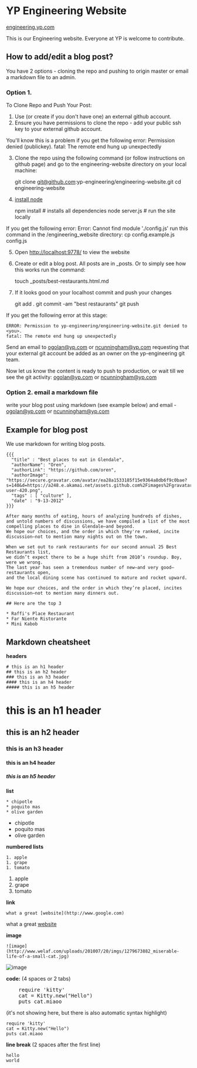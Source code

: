 # YP Engineering Website
[engineering.yp.com](http://engineering.yp.com)

This is our Engineering website. Everyone at YP is welcome to contribute.

## How to add/edit a blog post?

You have 2 options - cloning the repo and pushing to origin master or email a markdown file to an admin.

### Option 1. 
To Clone Repo and Push Your Post:

1. Use (or create if you don't have one) an external github account.
2. Ensure you have permissions to clone the repo - add your public ssh key to your external github account. 

  You'll know this is a problem if you get the following error: 
    Permission denied (publickey).
    fatal: The remote end hung up unexpectedly

3. Clone the repo using the following command (or follow instructions on github page) and go to the 
engineering-website directory on your local machine:

    git clone git@github.com:yp-engineering/engineering-website.git
    cd engineering-website

4. [install node](http://nodejs.org)

    npm install # installs all dependencies
    node server.js # run the site locally

If you get the following error:
    Error: Cannot find module './config.js'
run this command in the /engineering_website directory:
    cp config.example.js config.js

5. Open [http://localhost:9778/](http://localhost:9778/) to view the website

6. Create or edit a blog post. All posts are in _posts. Or to simply see how this works run the command:

    touch _posts/best-restaurants.html.md

7. If it looks good on your localhost commit and push your changes

    git add .
    git commit -am "best restaurants"
    git push

If you get the following error at this stage:

    ERROR: Permission to yp-engineering/engineering-website.git denied to <you>.
    fatal: The remote end hung up unexpectedly

Send an email to ogolan@yp.com or ncunningham@yp.com requesting that your external git account be added as an owner on the yp-engineering git team.

Now let us know the content is ready to push to production, or wait till we see the git activity: ogolan@yp.com or ncunningham@yp.com

### Option 2. email a markdown file

write your blog post using markdown (see example below) and email - ogolan@yp.com or ncunningham@yp.com

## Example for blog post

We use markdown for writing blog posts.


    {{{
      "title" : "Best places to eat in Glendale",
      "authorName": "Oren",
      "authorLink": "https://github.com/oren",
      "authorImage": "https://secure.gravatar.com/avatar/ea28a1533185f15e9364a8db6f9c0bae?s=140&d=https://a248.e.akamai.net/assets.github.com%2Fimages%2Fgravatars%2Fgravatar-user-420.png",
      "tags" : [ "culture" ],
      "date" : "9-13-2012"
    }}}

    After many months of eating, hours of analyzing hundreds of dishes,
    and untold numbers of discussions, we have compiled a list of the most compelling places to dine in Glendale—and beyond.
    We hope our choices, and the order in which they're ranked, incite discussion—not to mention many nights out on the town.

    When we set out to rank restaurants for our second annual 25 Best Restaurants list,
    we didn’t expect there to be a huge shift from 2010’s roundup. Boy, were we wrong.
    The last year has seen a tremendous number of new—and very good—restaurants open,
    and the local dining scene has continued to mature and rocket upward.

    We hope our choices, and the order in which they’re placed, incites discussion—not to mention many dinners out.

    ## Here are the top 3

    * Raffi's Place Restaurant
    * Far Niente Ristorante
    * Mini Kabob

## Markdown cheatsheet

**headers**

    # this is an h1 header
    ## this is an h2 header
    ### this is an h3 header
    #### this is an h4 header
    ##### this is an h5 header

# this is an h1 header
## this is an h2 header
### this is an h3 header
#### this is an h4 header
##### this is an h5 header

**list**

    * chipotle
    * poquito mas
    * olive garden

* chipotle
* poquito mas
* olive garden

**numbered lists**

    1. apple
    1. grape
    1. tomato

1. apple
1. grape
1. tomato

**link**

    what a great [website](http://www.google.com)

what a great [website](http://www.google.com)

**image**

    ![image](http://www.welaf.com/uploads/201007/20/imgs/1279673882_miserable-life-of-a-small-cat.jpg)

![image](http://www.welaf.com/uploads/201007/20/imgs/1279673882_miserable-life-of-a-small-cat.jpg)

**code:** (4 spaces or 2 tabs)

<pre>
    require 'kitty'
    cat = Kitty.new("Hello")
    puts cat.miaoo
</pre>

(it's not showing here, but there is also automatic syntax highlight)

    require 'kitty'
    cat = Kitty.new("Hello")
    puts cat.miaoo

**line break** (2 spaces after the first line)

    hello
    world


